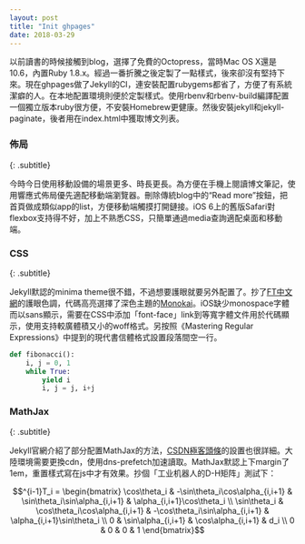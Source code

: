 ```yaml
---
layout: post
title: "Init ghpages"
date: 2018-03-29
---
```


以前讀書的時候接觸到blog，選擇了免費的Octopress，當時Mac OS X還是10.6，內置Ruby 1.8.x<!-- more -->。經過一番折騰之後定製了一點樣式，後來卻沒有堅持下來。現在ghpages做了Jekyll的CI，連安裝配置rubygems都省了，方便了有系統潔癖的人。在本地配置環境則便於定製樣式。使用rbenv和rbenv-build編譯配置一個獨立版本ruby很方便，不安裝Homebrew更健康。然後安裝jekyll和jekyll-paginate，後者用在index.html中獲取博文列表。

### 佈局
{: .subtitle}

今時今日使用移動設備的場景更多、時長更長。為方便在手機上閱讀博文筆記，使用響應式佈局優先適配移動端瀏覽器。刪除傳統blog中的“Read more”按鈕，把首頁做成類似app的list，方便移動端觸摸打開鏈接。iOS 6上的舊版Safari對flexbox支持得不好，加上不熟悉CSS，只簡單通過media查詢適配桌面和移動端。

### CSS
{: .subtitle}

Jekyll默認的minima theme很不錯，不過想要護眼就要另外配置了。抄了[FT中文網](http://www.ftchinese.com)的護眼色調，代碼高亮選擇了深色主題的[Monokai](https://gist.github.com/wdullaer/e942cdd70d292e954166)。iOS缺少monospace字體而以sans顯示，需要在CSS中添加「font-face」link到等寬字體文件用於代碼顯示，使用支持較廣體積又小的woff格式。另按照《Mastering Regular Expressions》中提到的現代書信體格式設置段落間空一行。

```python
def fibonacci():
    i, j = 0, 1
    while True:
        yield i
        i, j = j, i+j
```

### MathJax
{: .subtitle}

Jekyll官網介紹了部分配置MathJax的方法，[CSDN極客頭條](http://geek.csdn.net)的設置也很詳細。大陸環境需要更換cdn，使用dns-prefetch加速讀取。MathJax默認上下margin了1em，重置樣式寫在js中才有效果。抄個「工业机器人的D-H矩阵」測試下：

$$^{i-1}T_i = \begin{bmatrix} \cos\theta_i & -\sin\theta_i\cos\alpha_{i,i+1} & \sin\theta_i\sin\alpha_{i,i+1} & \alpha_{i,i+1}\cos\theta_i \\ \sin\theta_i & \cos\theta_i\cos\alpha_{i,i+1} & -\cos\theta_i\sin\alpha_{i,i+1} & \alpha_{i,i+1}\sin\theta_i \\ 0 & \sin\alpha_{i,i+1} & \cos\alpha_{i,i+1} & d_i \\ 0 & 0 & 0 & 1 \end{bmatrix}$$
